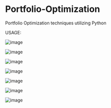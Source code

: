 # Portfolio-Optimization
Portfolio Optimization techniques utilizing Python

USAGE:


![image](https://github.com/user-attachments/assets/effa6364-6951-4732-aab1-748224dff72c)


![image](https://github.com/user-attachments/assets/a3c1e6db-3d3f-49c5-a22b-2c6d1422f830)


![image](https://github.com/user-attachments/assets/94006465-b5a8-41ae-879d-b0c6b5773735)


![image](https://github.com/user-attachments/assets/27d44dff-0fc8-488e-a480-b15854f1d1b3)


![image](https://github.com/user-attachments/assets/bad1fb3d-c593-4518-ae7f-fbb1ba47222f)


![image](https://github.com/user-attachments/assets/1e65ff82-eafb-4759-97d0-6a6d3f3f3467)


![image](https://github.com/user-attachments/assets/75cf95b0-423f-4d17-9699-eeb8d84a30f8)
